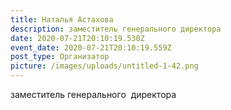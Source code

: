 ```yaml
---
title: Наталья Астахова
description: заместитель генерального директора
date: 2020-07-21T20:10:19.530Z
event_date: 2020-07-21T20:10:19.559Z
post_type: Организатор
picture: /images/uploads/untitled-1-42.png
---
```

заместитель генерального  директора